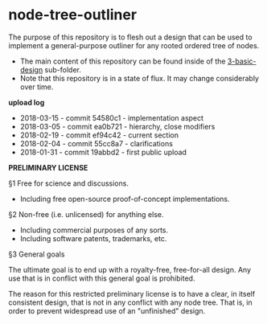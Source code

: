 
node-tree-outliner
===============

The purpose of this repository is to flesh out a design that can be used to
implement a general-purpose outliner for any rooted ordered tree of nodes.

* The main content of this repository can be found inside of the
  [3-basic-design](./3-basic-design) sub-folder.
* Note that this repository is in a state of flux.
  It may change considerably over time.

**upload log**

* 2018-03-15 - commit 54580c1 - implementation aspect
* 2018-03-05 - commit ea0b721 - hierarchy, close modifiers
* 2018-02-19 - commit ef94c42 - current section
* 2018-02-04 - commit 55cc8a7 - clarifications
* 2018-01-31 - commit 19abbd2 - first public upload

**PRELIMINARY LICENSE**

§1 Free for science and discussions.

* Including free open-source proof-of-concept implementations.

§2 Non-free (i.e. unlicensed) for anything else.

* Including commercial purposes of any sorts.
* Including software patents, trademarks, etc.

§3 General goals

The ultimate goal is to end up with a royalty-free, free-for-all design.
Any use that is in conflict with this general goal is prohibited.

The reason for this restricted preliminary license is to have a clear, in
itself consistent design, that is not in any conflict with any node tree.
That is, in order to prevent widespread use of an "unfinished" design.
